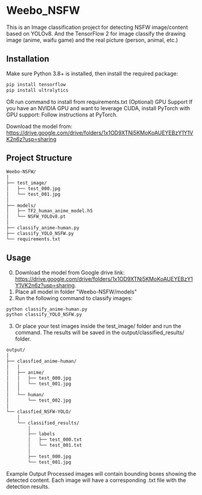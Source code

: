 # Weebo_NSFW
This is an Image classification project for detecting NSFW image/content based on YOLOv8. And the TensorFlow 2 for image classify the drawing image (anime, waifu game) and the real picture (person, animal, etc.)

## Installation

Make sure Python 3.8+ is installed, then install the required package:

```bash
pip install tensorflow
pip install ultralytics
```
OR run command to install from requirements.txt
(Optional) GPU Support
If you have an NVIDIA GPU and want to leverage CUDA, install PyTorch with GPU support: Follow instructions at PyTorch.

Download the model from: https://drive.google.com/drive/folders/1x1OD9XTNj5KMoKoAUEYEBzY1Y1VK2n6z?usp=sharing

## Project Structure
```bash
Weebo-NSFW/
│
├── test_image/
│   ├── test_000.jpg
│   └── test_001.jpg
│
├── models/
│   ├── TF2_human_anime_model.h5
│   └── NSFW_YOLOv8.pt
│
├── classify_anime-human.py
├── classify_YOLO_NSFW.py
└── requirements.txt
```

## Usage
0. Download the model from Google drive link: https://drive.google.com/drive/folders/1x1OD9XTNj5KMoKoAUEYEBzY1Y1VK2n6z?usp=sharing.
1. Place all model in folder "Weebo-NSFW/models"
2. Run the following command to classify images:
```bash
python classify_anime-human.py
python classify_YOLO_NSFW.py
```
3. Or place your test images inside the test_image/ folder and run the command.
The results will be saved in the output/classified_results/ folder.
```bash
output/
│
├── classfied_anime-human/
│   │
│   ├── anime/
│   │   ├── test_000.jpg
│   │   └── test_001.jpg
│   │
│   └── human/
│       └── test_002.jpg
│
└── classfied_NSFW-YOLO/
    │
    └── classified_results/
        │
        ├── labels
        │   ├── test_000.txt
        │   └── test_001.txt
        │
        ├── test_000.jpg
        └── test_001.jpg
```

Example Output
Processed images will contain bounding boxes showing the detected content. Each image will have a corresponding .txt file with the detection results.
